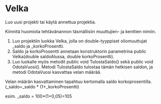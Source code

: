 # Velka

Luo uusi projekti tai käytä annettua projektia.

Kiinnitä huomiota tehtävänannon täsmällisiin muuttujien- ja kenttien nimiin.

1. Luo projektiin luokka Velka, jolla on double-tyyppiset oliomuuttujat _saldo ja _korkoProsentti.
2. Saldo ja korkoProsentti annetaan konstruktorin parametrina public Velka(double saldoAlussa, double korkoProsentti).
3. Luo luokalle myös metodit public void TulostaSaldo() sekä public void OdotaVuosi(). Metodi TulostaSaldo tulostaa tämän hetkisen saldon, ja metodi OdotaVuosi kasvattaa velan määrää.

Velan määrän kasvattaminen tapahtuu kertomalla saldo korkoprosentilla. (_saldo=_saldo * (1+_korkoProsentti)

esim. _saldo = 100*(1+0,05)=105


